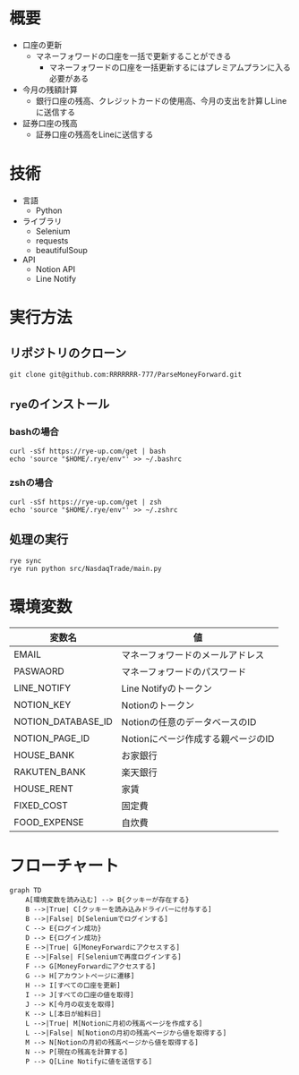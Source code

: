 # 概要
- 口座の更新
    - マネーフォワードの口座を一括で更新することができる
        - マネーフォワードの口座を一括更新するにはプレミアムプランに入る必要がある
- 今月の残額計算
    - 銀行口座の残高、クレジットカードの使用高、今月の支出を計算しLineに送信する
- 証券口座の残高
    - 証券口座の残高をLineに送信する

# 技術
- 言語
    - Python
- ライブラリ
    - Selenium
    - requests
    - beautifulSoup
- API
    - Notion API
    - Line Notify

# 実行方法
## リポジトリのクローン
```shell
git clone git@github.com:RRRRRRR-777/ParseMoneyForward.git
```
## `rye`のインストール
### bashの場合
```shell
curl -sSf https://rye-up.com/get | bash
echo 'source "$HOME/.rye/env"' >> ~/.bashrc
```
### zshの場合
```shell
curl -sSf https://rye-up.com/get | zsh
echo 'source "$HOME/.rye/env"' >> ~/.zshrc
```

## 処理の実行
```shell
rye sync
rye run python src/NasdaqTrade/main.py
```

# 環境変数

|  変数名 | 値 |
|---|---|
|EMAIL|マネーフォワードのメールアドレス|
|PASWAORD|マネーフォワードのパスワード|
|LINE_NOTIFY|Line Notifyのトークン|
|NOTION_KEY|Notionのトークン|
|NOTION_DATABASE_ID|Notionの任意のデータベースのID|
|NOTION_PAGE_ID|Notionにページ作成する親ページのID|
|HOUSE_BANK|お家銀行|
|RAKUTEN_BANK|楽天銀行|
|HOUSE_RENT|家賃|
|FIXED_COST|固定費|
|FOOD_EXPENSE|自炊費|



# フローチャート
```mermaid
graph TD
    A[環境変数を読み込む] --> B{クッキーが存在する}
    B -->|True| C[クッキーを読み込みドライバーに付与する]
    B -->|False| D[Seleniumでログインする]
    C --> E{ログイン成功}
    D --> E{ログイン成功}
    E -->|True| G[MoneyForwardにアクセスする]
    E -->|False| F[Seleniumで再度ログインする]
    F --> G[MoneyForwardにアクセスする]
    G --> H[アカウントページに遷移]
    H --> I[すべての口座を更新]
    I --> J[すべての口座の値を取得]
    J --> K[今月の収支を取得]
    K --> L[本日が給料日]
    L -->|True| M[Notionに月初の残高ページを作成する]
    L -->|False| N[Notionの月初の残高ページから値を取得する]
    M --> N[Notionの月初の残高ページから値を取得する]
    N --> P[現在の残高を計算する]
    P --> Q[Line Notifyに値を送信する]
```
